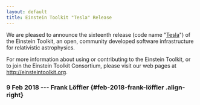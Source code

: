 ```yaml
---
layout: default
title: Einstein Toolkit "Tesla" Release
---
```

We are pleased to announce the sixteenth release (code name
\"[Tesla](https://en.wikipedia.org/wiki/Nikola_Tesla)\") of the Einstein
Toolkit, an open, community developed software infrastructure for
relativistic astrophysics.

For more information about using or contributing to the Einstein
Toolkit, or to join the Einstein Toolkit Consortium, please visit our
web pages at <http://einsteintoolkit.org>.

### 9 Feb 2018 --- Frank Löffler {#feb-2018-frank-löffler .align-right}
